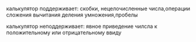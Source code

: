  калькулятор поддерживает:
 скобки, нецелочисленные числа,операции сложения вычитания деления умножения,пробелы
 
 калькулятор неподдерживает:
 явное приведение чилсла к положительному или отрицательному ввиду

